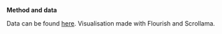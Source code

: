 
**Method and data**

Data can be found [here](https://historik.val.se/val/val2018/alkon/K/rike/alderkon.html).
Visualisation made with Flourish and Scrollama.


